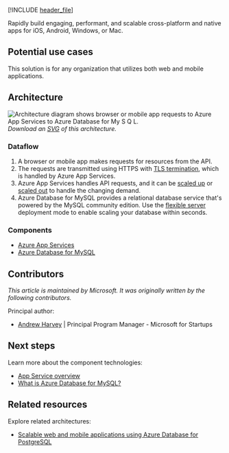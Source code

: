 [!INCLUDE [header_file](../../../includes/sol-idea-header.md)]

Rapidly build engaging, performant, and scalable cross-platform and native apps for iOS, Android, Windows, or Mac.

## Potential use cases

This solution is for any organization that utilizes both web and mobile applications.

## Architecture

![Architecture diagram shows browser or mobile app requests to Azure App Services to Azure Database for My S Q L.](../media/scalable-web-and-mobile-applications-using-azure-database-for-mysql.png)
_Download an [SVG](../media/scalable-web-and-mobile-applications-using-azure-database-for-mysql.svg) of this architecture._

### Dataflow

1. A browser or mobile app makes requests for resources from the API.
1. The requests are transmitted using HTTPS with [TLS termination](/azure/app-service/configure-ssl-certificate), which is handled by Azure App Services.
1. Azure App Services handles API requests, and it can be [scaled up](/azure/app-service/manage-scale-up) or [scaled out](/azure/azure-monitor/autoscale/autoscale-get-started) to handle the changing demand.
1. Azure Database for MySQL provides a relational database service that's powered by the MySQL community edition. Use the [flexible server](/azure/mysql/flexible-server/overview) deployment mode to enable scaling your database within seconds.

### Components

- [Azure App Services](https://azure.microsoft.com/services/app-service)
- [Azure Database for MySQL](https://azure.microsoft.com/services/mysql)

## Contributors

*This article is maintained by Microsoft. It was originally written by the following contributors.*

Principal author:

 * [Andrew Harvey](https://www.linkedin.com/in/andrewharvey) | Principal Program Manager - Microsoft for Startups

## Next steps

Learn more about the component technologies:

- [App Service overview](/azure/app-service/overview)
- [What is Azure Database for MySQL?](/azure/mysql/overview)

## Related resources

Explore related architectures:

- [Scalable web and mobile applications using Azure Database for PostgreSQL](./scalable-web-and-mobile-applications-using-azure-database-for-postgresql.yml)
